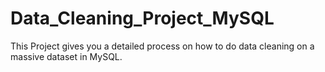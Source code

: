 # Data_Cleaning_Project_MySQL
This Project gives you a detailed process on how to do data cleaning on a massive dataset in MySQL.
